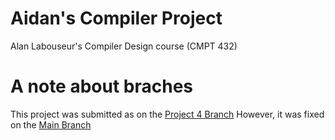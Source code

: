
# Aidan's Compiler Project
Alan Labouseur's Compiler Design course (CMPT 432)

A note about braches
====================================
This project was submitted as on the [Project 4 Branch](https://github.com/AidanCarr1/Compiler/tree/Project-4)
However, it was fixed on the [Main Branch](https://github.com/AidanCarr1/Compiler/tree/main)

